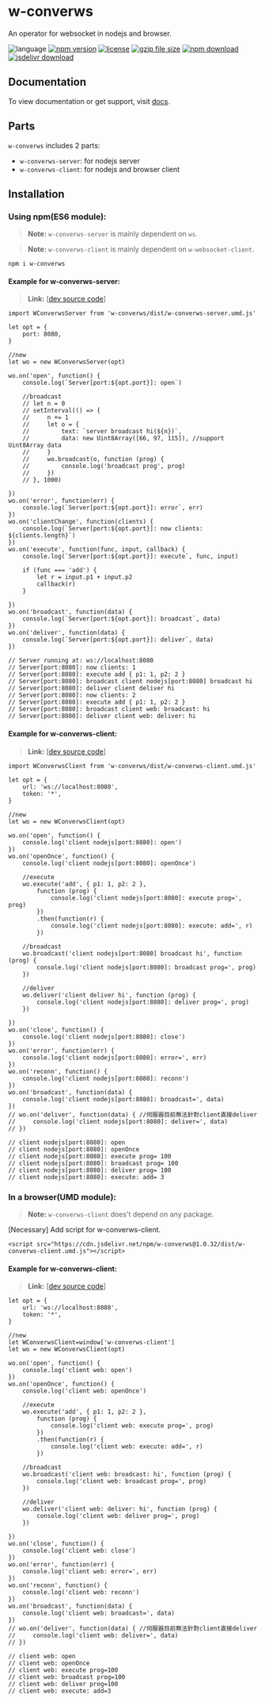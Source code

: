 # w-converws
An operator for websocket in nodejs and browser.

![language](https://img.shields.io/badge/language-JavaScript-orange.svg) 
[![npm version](http://img.shields.io/npm/v/w-converws.svg?style=flat)](https://npmjs.org/package/w-converws) 
[![license](https://img.shields.io/npm/l/w-converws.svg?style=flat)](https://npmjs.org/package/w-converws) 
[![gzip file size](http://img.badgesize.io/yuda-lyu/w-converws/master/dist/w-converws-server.umd.js.svg?compression=gzip)](https://github.com/yuda-lyu/w-converws)
[![npm download](https://img.shields.io/npm/dt/w-converws.svg)](https://npmjs.org/package/w-converws) 
[![jsdelivr download](https://img.shields.io/jsdelivr/npm/hm/w-converws.svg)](https://www.jsdelivr.com/package/npm/w-converws)

## Documentation
To view documentation or get support, visit [docs](https://yuda-lyu.github.io/w-converws/WConverwsServer.html).

## Parts
`w-converws` includes 2 parts: 
* `w-converws-server`: for nodejs server
* `w-converws-client`: for nodejs and browser client

## Installation
### Using npm(ES6 module):
> **Note:** `w-converws-server` is mainly dependent on `ws`.

> **Note:** `w-converws-client` is mainly dependent on `w-websocket-client`.

```alias
npm i w-converws
```
#### Example for w-converws-server:
> **Link:** [[dev source code](https://github.com/yuda-lyu/w-converws/blob/master/srv.mjs)]
```alias
import WConverwsServer from 'w-converws/dist/w-converws-server.umd.js'

let opt = {
    port: 8080,
}

//new
let wo = new WConverwsServer(opt)

wo.on('open', function() {
    console.log(`Server[port:${opt.port}]: open`)

    //broadcast
    // let n = 0
    // setInterval(() => {
    //     n += 1
    //     let o = {
    //         text: `server broadcast hi(${n})`,
    //         data: new Uint8Array([66, 97, 115]), //support Uint8Array data
    //     }
    //     wo.broadcast(o, function (prog) {
    //         console.log('broadcast prog', prog)
    //     })
    // }, 1000)

})
wo.on('error', function(err) {
    console.log(`Server[port:${opt.port}]: error`, err)
})
wo.on('clientChange', function(clients) {
    console.log(`Server[port:${opt.port}]: now clients: ${clients.length}`)
})
wo.on('execute', function(func, input, callback) {
    console.log(`Server[port:${opt.port}]: execute`, func, input)

    if (func === 'add') {
        let r = input.p1 + input.p2
        callback(r)
    }

})
wo.on('broadcast', function(data) {
    console.log(`Server[port:${opt.port}]: broadcast`, data)
})
wo.on('deliver', function(data) {
    console.log(`Server[port:${opt.port}]: deliver`, data)
})

// Server running at: ws://localhost:8080
// Server[port:8080]: now clients: 1
// Server[port:8080]: execute add { p1: 1, p2: 2 }
// Server[port:8080]: broadcast client nodejs[port:8080] broadcast hi
// Server[port:8080]: deliver client deliver hi
// Server[port:8080]: now clients: 2
// Server[port:8080]: execute add { p1: 1, p2: 2 }
// Server[port:8080]: broadcast client web: broadcast: hi
// Server[port:8080]: deliver client web: deliver: hi
```
#### Example for w-converws-client:
> **Link:** [[dev source code](https://github.com/yuda-lyu/w-converws/blob/master/scla.mjs)]
```alias
import WConverwsClient from 'w-converws/dist/w-converws-client.umd.js'

let opt = {
    url: 'ws://localhost:8080',
    token: '*',
}

//new
let wo = new WConverwsClient(opt)

wo.on('open', function() {
    console.log('client nodejs[port:8080]: open')
})
wo.on('openOnce', function() {
    console.log('client nodejs[port:8080]: openOnce')

    //execute
    wo.execute('add', { p1: 1, p2: 2 },
        function (prog) {
            console.log('client nodejs[port:8080]: execute prog=', prog)
        })
        .then(function(r) {
            console.log('client nodejs[port:8080]: execute: add=', r)
        })

    //broadcast
    wo.broadcast('client nodejs[port:8080] broadcast hi', function (prog) {
        console.log('client nodejs[port:8080]: broadcast prog=', prog)
    })

    //deliver
    wo.deliver('client deliver hi', function (prog) {
        console.log('client nodejs[port:8080]: deliver prog=', prog)
    })

})
wo.on('close', function() {
    console.log('client nodejs[port:8080]: close')
})
wo.on('error', function(err) {
    console.log('client nodejs[port:8080]: error=', err)
})
wo.on('reconn', function() {
    console.log('client nodejs[port:8080]: reconn')
})
wo.on('broadcast', function(data) {
    console.log('client nodejs[port:8080]: broadcast=', data)
})
// wo.on('deliver', function(data) { //伺服器目前無法針對client直接deliver
//     console.log('client nodejs[port:8080]: deliver=', data)
// })

// client nodejs[port:8080]: open
// client nodejs[port:8080]: openOnce
// client nodejs[port:8080]: execute prog= 100
// client nodejs[port:8080]: broadcast prog= 100
// client nodejs[port:8080]: deliver prog= 100
// client nodejs[port:8080]: execute: add= 3
```

### In a browser(UMD module):
> **Note:** `w-converws-client` does't depend on any package.

[Necessary] Add script for w-converws-client.
```alias
<script src="https://cdn.jsdelivr.net/npm/w-converws@1.0.32/dist/w-converws-client.umd.js"></script>
```
#### Example for w-converws-client:
> **Link:** [[dev source code](https://github.com/yuda-lyu/w-converws/blob/master/web.html)]
```alias
let opt = {
    url: 'ws://localhost:8080',
    token: '*',
}

//new
let WConverwsClient=window['w-converws-client']
let wo = new WConverwsClient(opt)

wo.on('open', function() {
    console.log('client web: open')
})
wo.on('openOnce', function() {
    console.log('client web: openOnce')

    //execute
    wo.execute('add', { p1: 1, p2: 2 },
        function (prog) {
            console.log('client web: execute prog=', prog)
        })
        .then(function(r) {
            console.log('client web: execute: add=', r)
        })

    //broadcast
    wo.broadcast('client web: broadcast: hi', function (prog) {
        console.log('client web: broadcast prog=', prog)
    })

    //deliver
    wo.deliver('client web: deliver: hi', function (prog) {
        console.log('client web: deliver prog=', prog)
    })

})
wo.on('close', function() {
    console.log('client web: close')
})
wo.on('error', function(err) {
    console.log('client web: error=', err)
})
wo.on('reconn', function() {
    console.log('client web: reconn')
})
wo.on('broadcast', function(data) {
    console.log('client web: broadcast=', data)
})
// wo.on('deliver', function(data) { //伺服器目前無法針對client直接deliver
//     console.log('client web: deliver=', data)
// })

// client web: open
// client web: openOnce
// client web: execute prog=100
// client web: broadcast prog=100
// client web: deliver prog=100
// client web: execute: add=3
```